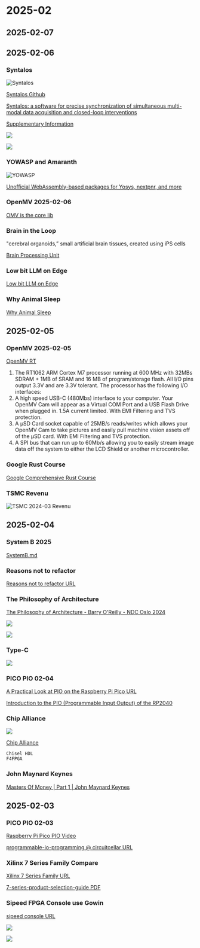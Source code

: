 # 2025-02

## 2025-02-07

## 2025-02-06

### Syntalos

![Syntalos](../images/2025/Screenshot%20from%202025-02-06%2016-59-16.png)

[Syntalos Github](https://github.com/syntalos/syntalos)

[Syntalos: a software for precise
synchronization of simultaneous multi-
modal data acquisition and closed-loop
interventions](../papers/2025/s41467-025-56081-9.pdf)

[Supplementary Information](../papers/2025/41467_2025_56081_MOESM1_ESM.pdf)

![](../images/2025/Screenshot%20from%202025-02-06%2017-06-03.png)

![](../images/2025/Screenshot%20from%202025-02-06%2017-34-56.png)

### YOWASP and Amaranth

![YOWASP](../images/2025/Screenshot%20from%202025-02-06%2015-51-43.png)

[Unofficial WebAssembly-based packages for Yosys, nextpnr, and more](https://yowasp.org/)

### OpenMV 2025-02-06

[OMV is the core lib](https://github.com/openmv/openmv/tree/master/src/omv)

<!---
### XDAQ Connect Pipe

![](../diagrams/2025/xdaq_connect.png)

--->

### Brain in the Loop

"cerebral organoids,” small artificial brain tissues, created using iPS cells

[Brain Processing Unit ](https://www.creativeapplications.net/robotics/brain-processing-unit-artificial-brain-tissue-apis/)

### Low bit LLM on Edge

[Low bit LLM on Edge](https://www.microsoft.com/en-us/research/blog/advances-to-low-bit-quantization-enable-llms-on-edge-devices/)

### Why Animal Sleep

[Why Animal Sleep](https://hackaday.com/2025/02/05/investigating-why-animals-sleep-from-memory-sorting-to-waste-disposal/)

## 2025-02-05

### OpenMV 2025-02-05

[OpenMV RT](https://openmv.io/products/openmv-cam-rt)

1. The RT1062 ARM Cortex M7 processor running at 600 MHz 
with 32MBs SDRAM + 1MB of SRAM and 16 MB of program/storage flash. 
All I/O pins output 3.3V and are 3.3V tolerant. 
The processor has the following I/O interfaces:
2. A high speed USB-C (480Mbs) interface to your computer. 
Your OpenMV Cam will appear as a Virtual COM Port 
and a USB Flash Drive when plugged in.
1.5A current limited. With EMI Filtering and TVS protection.
3. A μSD Card socket capable of 25MB/s reads/writes 
which allows your OpenMV Cam to take pictures and 
easily pull machine vision assets off of the μSD card.
With EMI Filtering and TVS protection.
4. A SPI bus that can run up to 60Mb/s 
allowing you to easily stream image data off the system to 
either the LCD Shield or another microcontroller.

### Google Rust Course

[Google Comprehensive Rust Course](https://google.github.io/comprehensive-rust/)

### TSMC Revenu

![TSMC 2024-03 Revenu ](../images/2025/Screenshot%20from%202025-02-05%2010-49-51.png)

## 2025-02-04

### System B 2025

[SystemB.md](../subtitles/SystemB.md)

### Reasons not to refactor

[Reasons not to refactor URL](https://thoughtbot.com/blog/reasons-not-to-refactor)

### The Philosophy of Architecture

[The Philosophy of Architecture - Barry O'Reilly - NDC Oslo 2024](https://www.youtube.com/watch?v=H8ZOp8ayluU&t=12s)

![](../images/2025/Screenshot%20from%202025-02-04%2014-47-20.png)

![](../images/2025/Screenshot%20from%202025-02-04%2014-54-58.png)

### Type-C

![](../images/2025/components_adafruit_USB_C_graphic_outlines.png)

### PICO PIO 02-04

[A Practical Look at PIO on the Raspberry Pi Pico URL](https://blues.com/blog/raspberry-pi-pico-pio/)

[Introduction to the PIO (Programmable Input Output) of the RP2040](https://tutoduino.fr/en/pio-rp2040-en/)

### Chip Alliance

![](../images/2025/Screenshot%20from%202025-02-04%2016-58-19.png)

[Chip Alliance](https://www.chipsalliance.org/)

    Chisel HDL
    F4FPGA

### John Maynard Keynes

[Masters Of Money | Part 1 | John Maynard Keynes](https://www.youtube.com/watch?v=CkHooEp3vRE)

## 2025-02-03

### PICO PIO 02-03

[Raspberry Pi Pico PIO Video](https://www.youtube.com/playlist?list=PLiRALtgGsxmZs_LXGkh09Zr2NUmk_mtEI)

[programmable-io-programming @ circuitcellar URL](https://circuitcellar.com/research-design-hub/basics-of-design/programmable-io-programming/)

### Xilinx 7 Series Family Compare

[Xilinx 7 Series Family URL](https://www.vctelec.com/Showblogs_3878.html)

[7-series-product-selection-guide PDF](../papers/2025/7-series-product-selection-guide.pdf)

### Sipeed FPGA Console use Gowin

[sipeed console URL](https://www.hackster.io/news/sipeed-takes-on-the-mighty-mister-with-its-tang-console-fpga-development-board-112a417b3ec6)

![](../images/2025/Screenshot%20from%202025-02-03%2016-28-47.png)

![](../images/2025/Screenshot%20from%202025-02-03%2016-29-34.png)

